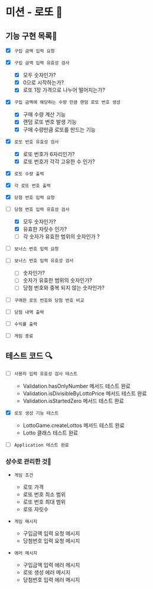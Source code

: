 # 미션 - 로또 🥇

## 기능 구현 목록🎯

- [x] `구입 금액 입력 요청`

- [x] `구입 금액 입력 유효성 검사`

  - [x] 모두 숫자인가?
  - [x] 0으로 시작하는가?
  - [x] 로또 1장 가격으로 나누어 떨어지는가?

- [x] `구입 금액에 해당하는 수량 만큼 랜덤 로또 번호 생성`

  - [x] 구매 수량 계산 기능
  - [x] 랜덤 로또 번호 발생 기능
  - [x] 구매 수량만큼 로또를 만드는 기능

- [x] `로또 번호 유효성 검사`

  - [x] 로또 번호가 6자리인가?
  - [x] 로또 번호가 각각 고유한 수 인가?

- [x] `로또 수량 출력`

- [x] `각 로또 번호 출력`

- [x] `당첨 번호 입력 요청`

- [ ] `당첨 번호 입력 유효성 검사`

  - [x] 모두 숫자인가?
  - [x] 유효한 자릿수 인가?
  - [ ] 각 숫자가 유효한 범위의 숫자인가 ?

- [ ] `보너스 번호 입력 요청`
- [ ] `보너스 번호 입력 유효성 검사`

  - [ ] 숫자인가?
  - [ ] 숫자가 유효한 범위의 숫자인가?
  - [ ] 당첨 번호와 중복 되지 않는 숫자인가?

- [ ] `구매한 로또 번호와 당첨 번호 비교`

- [ ] `당첨 내역 출력`

- [ ] `수익률 출력`

- [ ] `게임 종료`

## 테스트 코드 🔍

- [ ] `사용자 입력 유효성 검사 테스트`

  - Validation.hasOnlyNumber 메서드 테스트 완료
  - Validation.isDivisibleByLottoPrice 메서드 테스트 완료
  - Validation.isStartedZero 메서드 테스트 완료

- [x] `로또 생성 기능 테스트`

  - LottoGame.createLottos 메서드 테스트 완료
  - Lotto 클래스 테스트 완료

- [ ] `Application 테스트 완료`

### 상수로 관리한 것📝

- `게임 조건`

  - 로또 가격
  - 로또 번호 최소 범위
  - 로또 번호 최대 범위
  - 로또 자릿수

- `게임 메시지`

  - 구입금액 입력 요청 메시지
  - 당첨번호 입력 요청 메시지

- `에러 메시지`

  - 구입금액 입력 에러 메시지
  - 로또 생성 에러 메시지
  - 당첨번호 입력 에러 메시지
